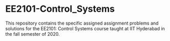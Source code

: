 # EE2101-Control_Systems
This repository contains the specific assigned assignment problems and solutions for the EE2101: Control Systems course taught at IIT Hyderabad in the fall semester of 2020.
